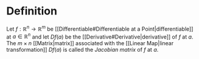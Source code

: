 # Definition
Let $f : \mathbb{R}^n \to \mathbb{R}^m$ be [[Differentiable#Differentiable at a Point|differentiable]] at $a \in \mathbb{R}^n$ and let $Df(a)$ be the [[Derivative#Derivative|derivative]] of $f$ at $a.$ The $m \times n$ [[Matrix|matrix]] associated with the [[Linear Map|linear transformation]] $Df(a)$ is called the *Jacobian matrix* of $f$ at $a.$  